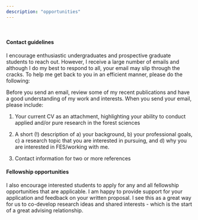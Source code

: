 ```yaml
---
description: "opportunities"
---
```


</br>

#### Contact guidelines

I encourage enthusiastic undergraduates and prospective graduate students to reach out. However, I receive a large number of emails and although I do my best to respond to all, your email may slip through the cracks. To help me get back to you in an efficient manner, please do the following:

Before you send an email, review some of my recent publications and have a good understanding of my work and interests. When you send your email, please include:

1. Your current CV as an attachment, highlighting your ability to conduct applied and/or pure research in the forest sciences

2. A short (!) description of a) your background, b) your professional goals, c) a research topic that you are interested in pursuing, and d) why you are interested in FES/working with me.

3. Contact information for two or more references


#### Fellowship opportunities

I also encourage interested students to apply for any and all fellowship opportunities that are applicable. I am happy to provide support for your application and feedback on your written proposal. I see this as a great way for us to co-develop research ideas and shared interests - which is the start of a great advising relationship.



